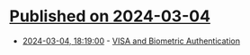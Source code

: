 # [Published on 2024-03-04](index.md)

* [2024-03-04, 18:19:00](https://soylentnews.org/article.pl?sid=24/03/03/1242249&from=rss) - [VISA and Biometric Authentication](https://soylentnews.org/article.pl?sid=24/03/03/1242249&from=rss)
